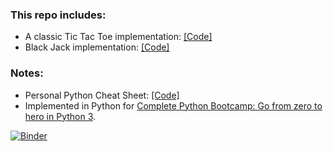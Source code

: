 ### This repo includes:
* A classic Tic Tac Toe implementation: [[Code]](https://github.com/alexanch/py-bootcamp/blob/master/Black%20Jack%20Game.ipynb)
* Black Jack implementation: [[Code]](https://github.com/alexanch/py-bootcamp/blob/master/Tic%20Tac%20Toe.ipynb)

### Notes:
* Personal Python Cheat Sheet: [[Code]](https://github.com/alexanch/python-cheat-sheet)
* Implemented in Python for [Complete Python Bootcamp: Go from zero to hero in Python 3](https://www.udemy.com/course/complete-python-bootcamp/).

[![Binder](https://mybinder.org/badge_logo.svg)](https://mybinder.org/v2/gh/alexanch/py-bootcamp/9197ea4d1811204df322f1886491e1ffe98fa402)
